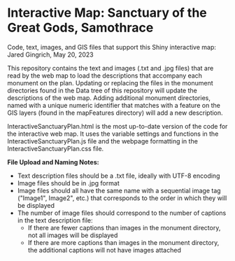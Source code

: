 # Interactive Map: Sanctuary of the Great Gods, Samothrace

Code, text, images, and GIS files that support this Shiny interactive map: Jared Gingrich, May 20, 2023

This repository contains the text and images (.txt and .jpg files) that are read by the web map to load the descriptions that accompany each monument on the plan. Updating or replacing the files in the monument directories found in the Data tree of this repository will update the descriptions of the web map. Adding additional monument directories, named with a unique numeric identifier that matches with a feature on the GIS layers (found in the mapFeatures directory) will add a new description. 

InteractiveSanctuaryPlan.html is the most up-to-date version of the code for the interactive web map. It uses the variable settings and functions in the InteractiveSanctuaryPlan.js file and the webpage formatting in the InteractiveSanctuaryPlan.css file. 

**File Upload and Naming Notes:**
* Text description files should be a .txt file, ideally with UTF-8 encoding
* Image files should be in .jpg format
* Image files should all have the same name with a sequential image tag ("Image1", Image2", etc.) that corresponds to the order in which they will be displayed
* The number of image files should correspond to the number of captions in the text description file:
  * If there are fewer captions than images in the monument directory, not all images will be displayed
  * If there are more captions than images in the monument directory, the additional captions will not have images attached
